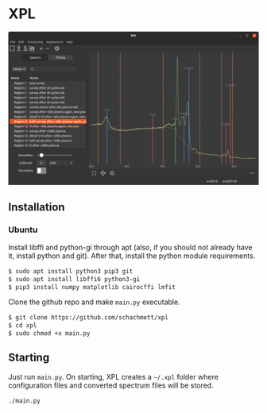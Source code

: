 # XPL


![Screenshot](doc/xpl_v0-5.png "Screenshot")

## Installation
### Ubuntu
Install libffi and python-gi through apt (also, if you should not already have it, install python and git). After that, install the python module requirements.

```shell
$ sudo apt install python3 pip3 git
$ sudo apt install libffi6 python3-gi
$ pip3 install numpy matplotlib cairocffi lmfit
```

Clone the github repo and make `main.py` executable.

```shell
$ git clone https://github.com/schachmett/xpl
$ cd xpl
$ sudo chmod +x main.py
```


## Starting

Just run `main.py`. On starting, XPL creates a `~/.xpl` folder where configuration files and converted spectrum files will be stored.

```shell
./main.py
```